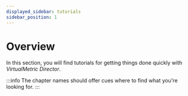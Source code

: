 ```yaml
---
displayed_sidebar: tutorials
sidebar_position: 1
---
```


# Overview

In this section, you will find tutorials for getting things done quickly with _VirtualMetric Director_.

:::info
The chapter names should offer cues where to find what you're looking for.
:::